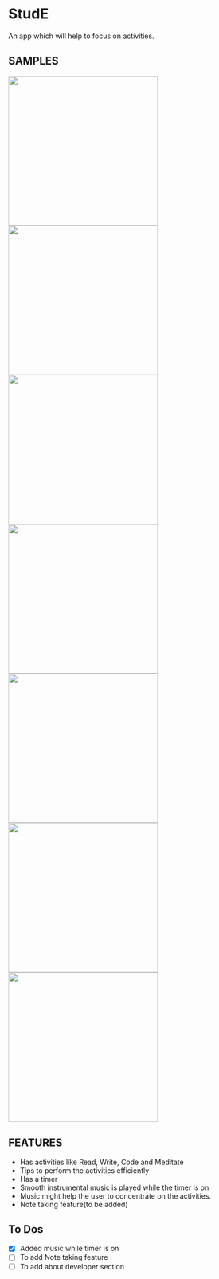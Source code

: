 # StudE
An app which will help to focus on activities.

## SAMPLES
<div>
<img src='Screenshots/home.png' width='300'>
<img src='Screenshots/reading.png' width='300'>
<img src='Screenshots/writing.png' width='300'>
<img src='Screenshots/coding.png' width='300'>
<img src='Screenshots/meditate.png' width='300'>
<img src='Screenshots/timeselect.png' width='300'>
<img src='Screenshots/timer.png' width='300'>
</div>

## FEATURES
* Has activities like Read, Write, Code and Meditate
* Tips to perform the activities efficiently
* Has a timer
* Smooth instrumental music is played while the timer is on
* Music might help the user to concentrate on the activities.
* Note taking feature(to be added)

## To Dos
- [x] Added music while timer is on
- [ ] To add Note taking feature
- [ ] To add about developer section
